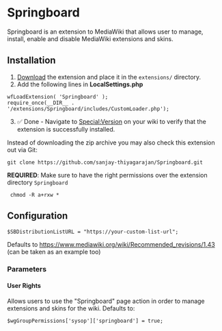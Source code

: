 # Springboard

Springboard is an extension to MediaWiki that allows user to 
manage, install, enable and disable MediaWiki extensions and 
skins.

## Installation  
1) <a href = "https://github.com/sanjay-thiyagarajan/Springboard/archive/refs/heads/main.zip">Download</a> the extension and place it in the ```extensions/``` directory.  
2) Add the following lines in **LocalSettings.php**  
```
wfLoadExtension( 'Springboard' );
require_once(__DIR__ . '/extensions/Springboard/includes/CustomLoader.php');
```
3) ✅ Done - Navigate to [Special:Version](https://www.mediawiki.org/wiki/Special:Version) on your wiki to verify that the extension is successfully installed.

Instead of downloading the zip archive you may also check this extension out via Git:
```
git clone https://github.com/sanjay-thiyagarajan/Springboard.git
```

**REQUIRED**: Make sure to have the right permissions over the extension directory `Springboard`   

   ```
    chmod -R a+rxw *
   ```
## Configuration  
```
$SBDistributionListURL = "https://your-custom-list-url";
```  
Defaults to https://www.mediawiki.org/wiki/Recommended_revisions/1.43 (can be taken as an example too)
### Parameters
#### User Rights  
Allows users to use the "Springboard" page action in order to manage extensions and skins for the wiki. Defaults to:
```
$wgGroupPermissions['sysop']['springboard'] = true;
```  
